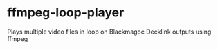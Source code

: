 # ffmpeg-loop-player
Plays multiple video files in loop on Blackmagoc Decklink outputs using ffmpeg
